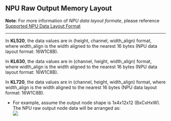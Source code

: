 ## NPU Raw Output Memory Layout

**Note**: For more information of *NPU data layout formate*, please reference [Supported NPU Data Layout Format](./../appendix/supported_npu_data_layout_format.md)

---

In **KL520**, the data values are in (height, channel, width_align) format, where width_align is the width aligned to the nearest 16 bytes (NPU data layout format: 16W1C8B).

In **KL630**, the data values are in (channel, height, width_align) format, where width_align is the width aligned to the nearest 16 bytes (NPU data layout format: 16W1C8B).

In **KL720**, the data values are in (channel, height, width_align) format, where width_align is the width aligned to the nearest 16 bytes (NPU data layout format: 16W1C8B).

- For example, assume the output node shape is 1x4x12x12 (BxCxHxW). The NPU raw output node data will be arranged as:  
    ![](../imgs/customized_api_post_proc_mem_layout.png)
